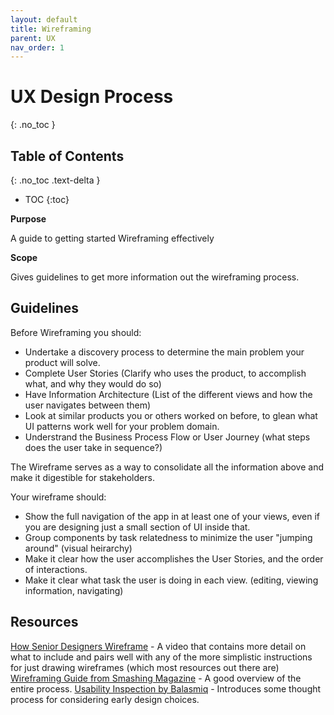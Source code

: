```yaml
---
layout: default
title: Wireframing
parent: UX
nav_order: 1
---
```


# UX Design Process
{: .no_toc }

## Table of Contents
{: .no_toc .text-delta }

- TOC
{:toc}

**Purpose**

A guide to getting started Wireframing effectively

**Scope**

Gives guidelines to get more information out the wireframing process.

## Guidelines

Before Wireframing you should:
  * Undertake a discovery process to determine the main problem your product will solve.
  * Complete User Stories (Clarify who uses the product, to accomplish what, and why they would do so)
  * Have Information Architecture (List of the different views and how the user navigates between them)
  * Look at similar products you or others worked on before, to glean what UI patterns work well for your problem domain.
  * Understrand the Business Process Flow or User Journey (what steps does the user take in sequence?)

The Wireframe serves as a way to consolidate all the information above and make it digestible for stakeholders.

Your wireframe should:
  * Show the full navigation of the app in at least one of your views, even if you are designing just a small section of UI inside that.
  * Group components by task relatedness to minimize the user "jumping around" (visual heirarchy)
  * Make it clear how the user accomplishes the User Stories, and the order of interactions.
  * Make it clear what task the user is doing in each view. (editing, viewing information, navigating)

## Resources

[How Senior Designers Wireframe](https://youtu.be/66m1adPbHJk) - A video that contains more detail on what to include and pairs well with any of the more simplistic instructions for just drawing wireframes (which most resources out there are)
[Wireframing Guide from Smashing Magazine](https://www.smashingmagazine.com/2018/03/guide-wireframing-prototyping/) - A good overview of the entire process.
[Usability Inspection by Balasmiq](https://balsamiq.com/learn/articles/usability-inspection/) - Introduces some thought process for considering early design choices.
